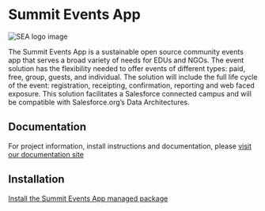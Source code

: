 # Summit Events App

![SEA logo image](https://github.com/SFDO-Community-Sprints/Summit-Events-App/blob/master/images/Summit%20Events%20App%20Badge%20fv.png)

The Summit Events App is a sustainable open source community events app that serves a broad variety of needs for EDUs and NGOs. The event solution has the flexibility needed to offer events of different types: paid, free, group, guests, and individual. The solution will include the full life cycle of the event: registration, receipting, confirmation, reporting and web faced exposure. This solution facilitates a Salesforce connected campus and will be compatible with Salesforce.org’s Data Architectures.

## Documentation

For project information, install instructions and documentation, please [visit our documentation site]([https://github.com/SFDO-Community/Summit-Events-App/wiki](https://sfdo-community-sprints.github.io/summit-events-app-documentation/))

## Installation
[Install the Summit Events App managed package](https://install.salesforce.org/products/SummitEventsApp/latest)

